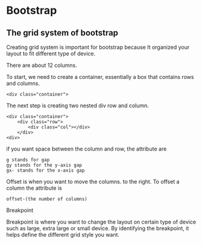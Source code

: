 # Bootstrap

## The grid system of bootstrap

Creating grid system is important for bootstrap because It organized your layout to fit different type of device. 

There are about 12 columns. 

To start, we need to create a container, essentially a box that contains rows and columns. 
>     
    <div class="container">

The next step is creating two  nested div row and column.  
>  
    <div class="container">  
        <div class="row">
            <div class="col"></div>
        </div>
    <div>


if you want space between the column and row, the attribute are 

> 
    g stands for gap
    gy stands for the y-axis gap
    gx- stands for the x-axis gap

Offset is when you want to move the columns. to the right. To offset a column the attribute is 

> 
    offset-(the number of columns)

Breakpoint

Breakpoint is where you want to change the layout on certain type of device such as large, extra large or small device. By identifying the breakpoint, it helps define the different grid style you want. 
